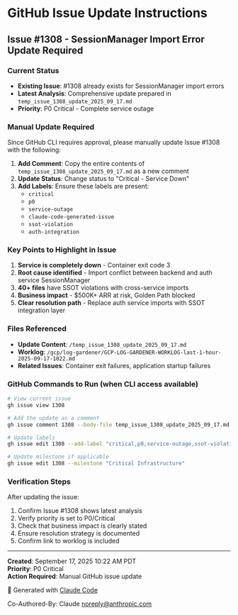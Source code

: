 # GitHub Issue Update Instructions

## Issue #1308 - SessionManager Import Error Update Required

### Current Status
- **Existing Issue**: #1308 already exists for SessionManager import errors
- **Latest Analysis**: Comprehensive update prepared in `temp_issue_1308_update_2025_09_17.md`
- **Priority**: P0 Critical - Complete service outage

### Manual Update Required
Since GitHub CLI requires approval, please manually update Issue #1308 with the following:

1. **Add Comment**: Copy the entire contents of `temp_issue_1308_update_2025_09_17.md` as a new comment
2. **Update Status**: Change status to "Critical - Service Down"
3. **Add Labels**: Ensure these labels are present:
   - `critical`
   - `p0`
   - `service-outage`
   - `claude-code-generated-issue`
   - `ssot-violation`
   - `auth-integration`

### Key Points to Highlight in Issue
1. **Service is completely down** - Container exit code 3
2. **Root cause identified** - Import conflict between backend and auth service SessionManager
3. **40+ files** have SSOT violations with cross-service imports
4. **Business impact** - $500K+ ARR at risk, Golden Path blocked
5. **Clear resolution path** - Replace auth service imports with SSOT integration layer

### Files Referenced
- **Update Content**: `/temp_issue_1308_update_2025_09_17.md`
- **Worklog**: `/gcp/log-gardener/GCP-LOG-GARDENER-WORKLOG-last-1-hour-2025-09-17-1022.md`
- **Related Issues**: Container exit failures, application startup failures

### GitHub Commands to Run (when CLI access available)
```bash
# View current issue
gh issue view 1308

# Add the update as a comment
gh issue comment 1308 --body-file temp_issue_1308_update_2025_09_17.md

# Update labels
gh issue edit 1308 --add-label "critical,p0,service-outage,ssot-violation"

# Update milestone if applicable
gh issue edit 1308 --milestone "Critical Infrastructure"
```

### Verification Steps
After updating the issue:
1. Confirm Issue #1308 shows latest analysis
2. Verify priority is set to P0/Critical
3. Check that business impact is clearly stated
4. Ensure resolution strategy is documented
5. Confirm link to worklog is included

---
**Created**: September 17, 2025 10:22 AM PDT  
**Priority**: P0 Critical  
**Action Required**: Manual GitHub issue update  

🤖 Generated with [Claude Code](https://claude.ai/code)

Co-Authored-By: Claude <noreply@anthropic.com>